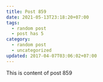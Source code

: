```yaml
---
title: Post 859
date: 2021-05-13T23:18:20+07:00
tags:
  - random post
  - post has 5
category:
  - random post
  - uncategorized
updated: 2017-04-07T03:06:02+07:00
---
```

This is content of post 859
